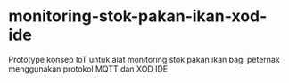# monitoring-stok-pakan-ikan-xod-ide
Prototype konsep IoT untuk alat monitoring stok pakan ikan bagi peternak menggunakan protokol MQTT dan XOD IDE
